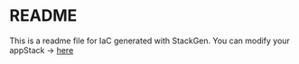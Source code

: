 # README
This is a readme file for IaC generated with StackGen.
You can modify your appStack -> [here](http://main.dev.stackgen.com/appstacks/ff8e5e00-5497-4bf6-a01b-a529a21fcca0)
